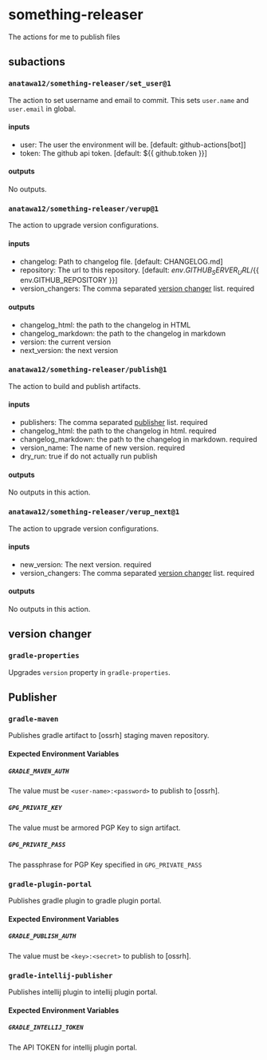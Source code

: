 # something-releaser

The actions for me to publish files

## subactions

### `anatawa12/something-releaser/set_user@1`

The action to set username and email to commit.
This sets `user.name` and `user.email` in global.

#### inputs

- user: The user the environment will be. \[default: github-actions[bot\]\]
- token: The github api token. \[default: ${{ github.token }}\]

#### outputs
No outputs.

### `anatawa12/something-releaser/verup@1`

The action to upgrade version configurations.

#### inputs

- changelog: Path to changelog file. \[default: CHANGELOG.md\]
- repository: The url to this repository. \[default: ${{ env.GITHUB_SERVER_URL }}/${{ env.GITHUB_REPOSITORY }}\]
- version_changers: The comma separated [version changer](#version-changer) list. required

#### outputs
- changelog_html: the path to the changelog in HTML
- changelog_markdown: the path to the changelog in markdown
- version: the current version
- next_version: the next version

### `anatawa12/something-releaser/publish@1`

The action to build and publish artifacts.

#### inputs

- publishers: The comma separated [publisher](#publisher) list. required
- changelog_html: the path to the changelog in html. required
- changelog_markdown: the path to the changelog in markdown. required
- version_name: The name of new version. required
- dry_run: true if do not actually run publish

#### outputs
No outputs in this action.

### `anatawa12/something-releaser/verup_next@1`

The action to upgrade version configurations.

#### inputs

- new_version: The next version. required
- version_changers: The comma separated [version changer](#version-changer) list. required

#### outputs
No outputs in this action.

## version changer

### `gradle-properties`

Upgrades `version` property in `gradle-properties`.

## Publisher

### `gradle-maven`

Publishes gradle artifact to [ossrh] staging maven repository.

#### Expected Environment Variables
##### `GRADLE_MAVEN_AUTH`
The value must be ``<user-name>:<password>`` to publish to [ossrh].

##### `GPG_PRIVATE_KEY`
The value must be armored PGP Key to sign artifact.

##### `GPG_PRIVATE_PASS`
The passphrase for PGP Key specified in `GPG_PRIVATE_PASS`

### `gradle-plugin-portal`

Publishes gradle plugin to gradle plugin portal.

#### Expected Environment Variables
##### `GRADLE_PUBLISH_AUTH`
The value must be ``<key>:<secret>`` to publish to [ossrh].

### `gradle-intellij-publisher`

Publishes intellij plugin to intellij plugin portal.

#### Expected Environment Variables
##### `GRADLE_INTELLIJ_TOKEN`
The API TOKEN for intellij plugin portal.
